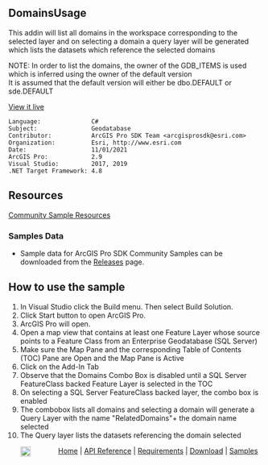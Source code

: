 ## DomainsUsage

<!-- TODO: Write a brief abstract explaining this sample -->
This addin will list all domains in the workspace corresponding to the selected layer and on selecting a domain a query layer will be generated which lists the datasets which reference the selected domains  
  
NOTE: In order to list the domains, the owner of the GDB_ITEMS is used which is inferred using the owner of the default version  
      It is assumed that the default version will either be dbo.DEFAULT or sde.DEFAULT  
  


<a href="http://pro.arcgis.com/en/pro-app/sdk/" target="_blank">View it live</a>

<!-- TODO: Fill this section below with metadata about this sample-->
```
Language:              C#
Subject:               Geodatabase
Contributor:           ArcGIS Pro SDK Team <arcgisprosdk@esri.com>
Organization:          Esri, http://www.esri.com
Date:                  11/01/2021
ArcGIS Pro:            2.9
Visual Studio:         2017, 2019
.NET Target Framework: 4.8
```

## Resources

[Community Sample Resources](https://github.com/Esri/arcgis-pro-sdk-community-samples#resources)

### Samples Data

* Sample data for ArcGIS Pro SDK Community Samples can be downloaded from the [Releases](https://github.com/Esri/arcgis-pro-sdk-community-samples/releases) page.  

## How to use the sample
<!-- TODO: Explain how this sample can be used. To use images in this section, create the image file in your sample project's screenshots folder. Use relative url to link to this image using this syntax: ![My sample Image](FacePage/SampleImage.png) -->
1. In Visual Studio click the Build menu. Then select Build Solution.  
2. Click Start button to open ArcGIS Pro.  
3. ArcGIS Pro will open.   
4. Open a map view that contains at least one Feature Layer whose source points to a Feature Class from an Enterprise Geodatabase (SQL Server)  
5. Make sure the Map Pane and the corresponding Table of Contents (TOC) Pane are Open and the Map Pane is Active  
6. Click on the Add-In Tab  
7. Observe that the Domains Combo Box is disabled until a SQL Server FeatureClass backed Feature Layer is selected in the TOC  
8. On selecting a SQL Server FeatureClass backed layer, the combo box is enabled  
9. The combobox lists all domains and selecting a domain will generate a Query Layer with the name "RelatedDomains"+ the domain name selected  
10. The Query layer lists the datasets referencing the domain selected   
  


<!-- End -->

&nbsp;&nbsp;&nbsp;&nbsp;&nbsp;&nbsp;<img src="https://esri.github.io/arcgis-pro-sdk/images/ArcGISPro.png"  alt="ArcGIS Pro SDK for Microsoft .NET Framework" height = "20" width = "20" align="top"  >
&nbsp;&nbsp;&nbsp;&nbsp;&nbsp;&nbsp;&nbsp;&nbsp;&nbsp;&nbsp;&nbsp;&nbsp;
[Home](https://github.com/Esri/arcgis-pro-sdk/wiki) | <a href="https://pro.arcgis.com/en/pro-app/latest/sdk/api-reference" target="_blank">API Reference</a> | [Requirements](https://github.com/Esri/arcgis-pro-sdk/wiki#requirements) | [Download](https://github.com/Esri/arcgis-pro-sdk/wiki#installing-arcgis-pro-sdk-for-net) | <a href="https://github.com/esri/arcgis-pro-sdk-community-samples" target="_blank">Samples</a>
